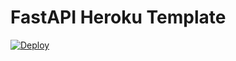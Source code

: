 # FastAPI Heroku Template

[![Deploy](https://www.herokucdn.com/deploy/button.svg)](https://heroku.com/deploy?template=https://github.com/AnasAito/um6p-papers-py.git/tree/main)
